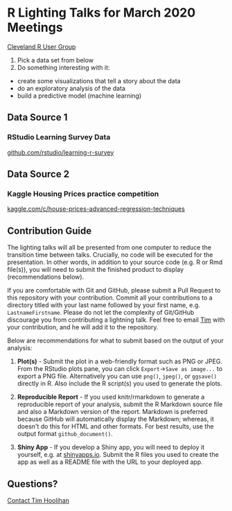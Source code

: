# R Lighting Talks for March 2020 Meetings
[Cleveland R User Group](http://meetu.ps/c/q7Xn/16P01/a)

1. Pick a data set from below
2. Do something interesting with it:
  * create some visualizations that tell a story about the data
  * do an exploratory analysis of the data
  * build a predictive model (machine learning)

## Data Source 1
### RStudio Learning Survey Data
[github.com/rstudio/learning-r-survey](https://github.com/rstudio/learning-r-survey)

## Data Source 2
### Kaggle Housing Prices practice competition
[kaggle.com/c/house-prices-advanced-regression-techniques](https://www.kaggle.com/c/house-prices-advanced-regression-techniques)

## Contribution Guide

The lighting talks will all be presented from one computer to reduce the
transition time between talks. Crucially, no code will be executed for the
presentation. In other words, in addition to your source code (e.g. R or Rmd
file(s)), you will need to submit the finished product to display
(recommendations below).

If you are comfortable with Git and GitHub, please submit a Pull Request to this
repository with your contribution. Commit all your contributions to a directory
titled with your last name followed by your first name, e.g.
`LastnameFirstname`. Please do not let the complexity of Git/GitHub discourage
you from contributing a lightning talk. Feel free to email
[Tim](mailto:tim@hoolihan.net) with your contribution, and he will add it to the
repository.

Below are recommendations for what to submit based on the output of your
analysis:

1. **Plot(s)** - Submit the plot in a web-friendly format such as PNG or JPEG.
   From the RStudio plots pane, you can click `Export`->`Save as image...` to
   export a PNG file. Alternatively you can use `png()`, `jpeg()`, or `ggsave()`
   directly in R. Also include the R script(s) you used to generate the plots.

1. **Reproducible Report** - If you used knitr/rmarkdown to generate a
   reproducible report of your analysis, submit the R Markdown source file and
   also a Markdown version of the report. Markdown is preferred because GitHub
   will automatically display the Markdown; whereas, it doesn't do this for HTML
   and other formats. For best results, use the output format
   `github_document()`.

1. **Shiny App** - If you develop a Shiny app, you will need to deploy it
   yourself, e.g. at [shinyapps.io](https://www.shinyapps.io/). Submit the R
   files you used to create the app as well as a README file with the URL to
   your deployed app.

## Questions?
[Contact Tim Hoolihan](mailto:tim@hoolihan.net)
